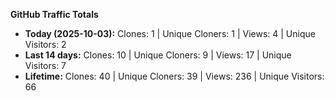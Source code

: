 
**GitHub Traffic Totals**

- **Today (2025-10-03):** Clones: 1 | Unique Cloners: 1 | Views: 4 | Unique Visitors: 2
- **Last 14 days:** Clones: 10 | Unique Cloners: 9 | Views: 17 | Unique Visitors: 7
- **Lifetime:** Clones: 40 | Unique Cloners: 39 | Views: 236 | Unique Visitors: 66
